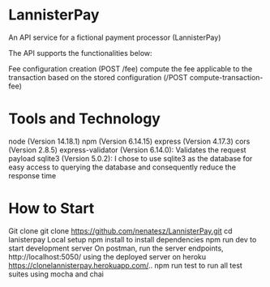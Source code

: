# LannisterPay
An API service for a fictional payment processor (LannisterPay)

The API supports the functionalities below:

 Fee configuration creation (POST /fee)
 compute the fee applicable to the transaction based on the stored configuration (/POST compute-transaction-fee)

# Tools and Technology
node (Version 14.18.1)
npm (Version 6.14.15)
express (Version 4.17.3)
cors (Version 2.8.5)
express-validator (Version 6.14.0): Validates the request payload
sqlite3 (Version 5.0.2): I chose to use sqlite3 as the database for easy access to querying the database and consequently reduce the response time

# How to Start
Git clone git clone https://github.com/nenatesz/LannisterPay.git
cd lanisterpay
Local setup
npm install to install dependencies
npm run dev to start development server
On postman, run the server endpoints, http://localhost:5050/
using the deployed server on heroku https://clonelannisterpay.herokuapp.com/..
npm run test to run all test suites using mocha and chai



